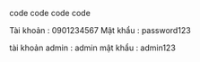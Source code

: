 code code code code

Tài khoản : 0901234567
Mật khẩu : password123

tài khoản admin : admin
mật khẩu : admin123
